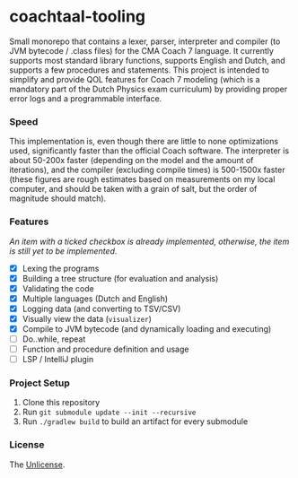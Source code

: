 # coachtaal-tooling
Small monorepo that contains a lexer, parser, interpreter and compiler (to JVM bytecode / .class files) for the CMA Coach 7 language.
It currently supports most standard library functions, supports English and Dutch, and supports a few procedures and statements.
This project is intended to simplify and provide QOL features for Coach 7 modeling (which is a mandatory part of the Dutch Physics exam curriculum)
by providing proper error logs and a programmable interface.

### Speed
This implementation is, even though there are little to none optimizations used, significantly faster than the official Coach software.
The interpreter is about 50-200x faster (depending on the model and the amount of iterations), and the compiler (excluding compile times) is 500-1500x faster
(these figures are rough estimates based on measurements on my local computer, and should be taken with a grain of salt, but the order of magnitude should match).

### Features
*An item with a ticked checkbox is already implemented, otherwise, the item is still yet to be implemented*.
- [x] Lexing the programs
- [x] Building a tree structure (for evaluation and analysis)
- [x] Validating the code
- [x] Multiple languages (Dutch and English)
- [x] Logging data (and converting to TSV/CSV)
- [x] Visually view the data (`visualizer`)
- [x] Compile to JVM bytecode (and dynamically loading and executing)
- [ ] Do..while, repeat
- [ ] Function and procedure definition and usage
- [ ] LSP / IntelliJ plugin

### Project Setup
1. Clone this repository
2. Run `git submodule update --init --recursive`
3. Run `./gradlew build` to build an artifact for every submodule

### License
The [Unlicense](LICENSE.md).